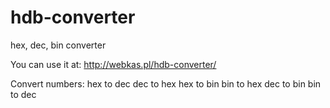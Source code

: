 # hdb-converter
hex, dec, bin converter

You can use it at:
http://webkas.pl/hdb-converter/

Convert numbers:
hex to dec
dec to hex
hex to bin
bin to hex
dec to bin
bin to dec